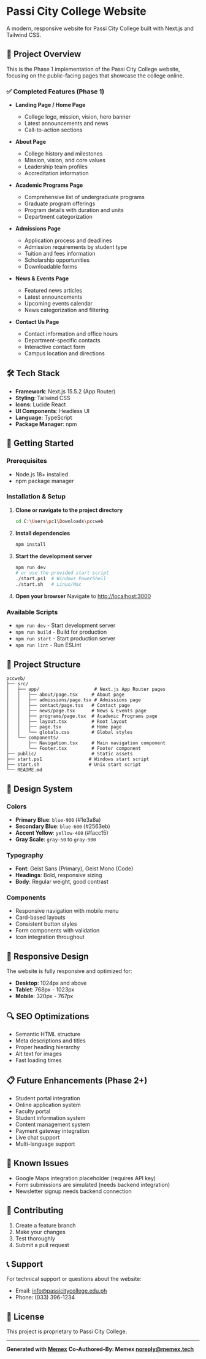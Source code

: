 # Passi City College Website

A modern, responsive website for Passi City College built with Next.js and Tailwind CSS.

## 🎯 Project Overview

This is the Phase 1 implementation of the Passi City College website, focusing on the public-facing pages that showcase the college online.

### ✅ Completed Features (Phase 1)

- **Landing Page / Home Page**
  - College logo, mission, vision, hero banner
  - Latest announcements and news
  - Call-to-action sections

- **About Page**
  - College history and milestones
  - Mission, vision, and core values
  - Leadership team profiles
  - Accreditation information

- **Academic Programs Page**
  - Comprehensive list of undergraduate programs
  - Graduate program offerings
  - Program details with duration and units
  - Department categorization

- **Admissions Page**
  - Application process and deadlines
  - Admission requirements by student type
  - Tuition and fees information
  - Scholarship opportunities
  - Downloadable forms

- **News & Events Page**
  - Featured news articles
  - Latest announcements
  - Upcoming events calendar
  - News categorization and filtering

- **Contact Us Page**
  - Contact information and office hours
  - Department-specific contacts
  - Interactive contact form
  - Campus location and directions

## 🛠️ Tech Stack

- **Framework**: Next.js 15.5.2 (App Router)
- **Styling**: Tailwind CSS
- **Icons**: Lucide React
- **UI Components**: Headless UI
- **Language**: TypeScript
- **Package Manager**: npm

## 🚀 Getting Started

### Prerequisites

- Node.js 18+ installed
- npm package manager

### Installation & Setup

1. **Clone or navigate to the project directory**
   ```bash
   cd C:\Users\pc1\Downloads\pccweb
   ```

2. **Install dependencies**
   ```bash
   npm install
   ```

3. **Start the development server**
   ```bash
   npm run dev
   # or use the provided start script
   ./start.ps1  # Windows PowerShell
   ./start.sh   # Linux/Mac
   ```

4. **Open your browser**
   Navigate to [http://localhost:3000](http://localhost:3000)

### Available Scripts

- `npm run dev` - Start development server
- `npm run build` - Build for production
- `npm run start` - Start production server
- `npm run lint` - Run ESLint

## 📁 Project Structure

```
pccweb/
├── src/
│   ├── app/                    # Next.js App Router pages
│   │   ├── about/page.tsx     # About page
│   │   ├── admissions/page.tsx # Admissions page
│   │   ├── contact/page.tsx   # Contact page
│   │   ├── news/page.tsx      # News & Events page
│   │   ├── programs/page.tsx  # Academic Programs page
│   │   ├── layout.tsx         # Root layout
│   │   ├── page.tsx           # Home page
│   │   └── globals.css        # Global styles
│   └── components/
│       ├── Navigation.tsx     # Main navigation component
│       └── Footer.tsx         # Footer component
├── public/                    # Static assets
├── start.ps1                 # Windows start script
├── start.sh                  # Unix start script
└── README.md
```

## 🎨 Design System

### Colors
- **Primary Blue**: `blue-900` (#1e3a8a)
- **Secondary Blue**: `blue-600` (#2563eb)
- **Accent Yellow**: `yellow-400` (#facc15)
- **Gray Scale**: `gray-50` to `gray-900`

### Typography
- **Font**: Geist Sans (Primary), Geist Mono (Code)
- **Headings**: Bold, responsive sizing
- **Body**: Regular weight, good contrast

### Components
- Responsive navigation with mobile menu
- Card-based layouts
- Consistent button styles
- Form components with validation
- Icon integration throughout

## 📱 Responsive Design

The website is fully responsive and optimized for:
- **Desktop**: 1024px and above
- **Tablet**: 768px - 1023px
- **Mobile**: 320px - 767px

## 🔍 SEO Optimizations

- Semantic HTML structure
- Meta descriptions and titles
- Proper heading hierarchy
- Alt text for images
- Fast loading times

## 📋 Future Enhancements (Phase 2+)

- Student portal integration
- Online application system
- Faculty portal
- Student information system
- Content management system
- Payment gateway integration
- Live chat support
- Multi-language support

## 🐛 Known Issues

- Google Maps integration placeholder (requires API key)
- Form submissions are simulated (needs backend integration)
- Newsletter signup needs backend connection

## 🤝 Contributing

1. Create a feature branch
2. Make your changes
3. Test thoroughly
4. Submit a pull request

## 📞 Support

For technical support or questions about the website:
- Email: info@passicitycollege.edu.ph
- Phone: (033) 396-1234

## 📄 License

This project is proprietary to Passi City College.

---

**Generated with [Memex](https://memex.tech)**
**Co-Authored-By: Memex <noreply@memex.tech>**
